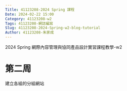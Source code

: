 ```yaml
---
Title: 41123208-2024 Spring 課程
Date: 2024-02-22 15:00
Category: 41123208-w2
Tags: 41123208-網誌編寫
Slug: 41123208-2024-Spring-w2-blog-tutorial
Author: 41123208-朱家成
---
```


2024 Spring 網際內容管理與協同產品設計實習課程教學-w2

<!-- PELICAN_END_SUMMARY -->

# 第二周
建立各組的分組網站